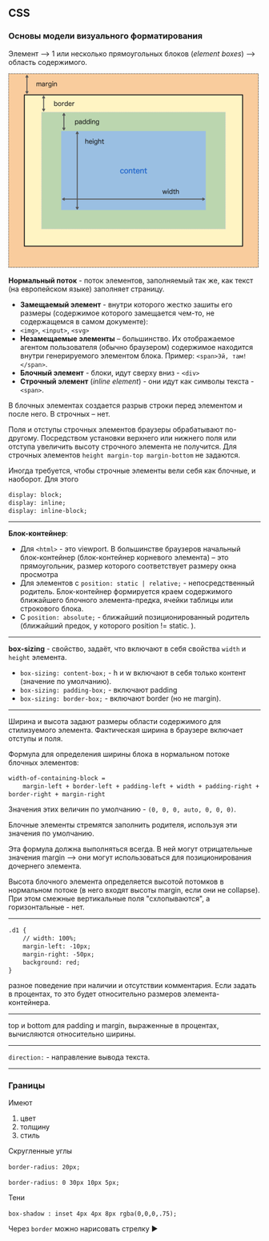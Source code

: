 ﻿## CSS

### Основы модели визуального форматирования

Элемент --> 1 или несколько прямоугольных блоков (_element boxes_) --> область содержимого.

![alt text](images/css-box-model.png "")

__Нормальный поток__ - поток элементов, заполняемый так же, как текст (на европейском языке) заполняет страницу.

* __Замещаемый элемент__ - внутри которого жестко зашиты его размеры (содержимое которого замещается чем-то, не содержащемся в самом документе): 
 * `<img>`, `<input>`, `<svg>`
* __Незамещаемые элементы__ – большинство. Их отображаемое агентом пользователя (обычно браузером) содержимое находится внутри генерируемого элементом блока. Пример: `<span>Эй, там!</span>`.
 * __Блочный элемент__ - блоки, идут сверху вниз - `<div>`
 * __Строчный элемент__ (_inline element_) - они идут как символы текста - `<span>`.

В блочных элементах создается разрыв строки перед элементом и после него. В строчных – нет. 

Поля и отступы строчных элементов браузеры обрабатывают по-другому. Посредством установки верхнего или нижнего поля или отступа увеличить высоту строчного элемента не получится. Для строчных элементов `height margin-top margin-bottom` не задаются.

Иногда требуется, чтобы строчные элементы вели себя как блочные, и наоборот. Для этого

```
display: block;
display: inline;
display: inline-block; 
```

---

__Блок-контейнер__:

* Для `<html>` - это viewport. В большинстве браузеров начальный блок-контейнер (блок-контейнер корневого элемента) – это прямоугольник, размер которого соответствует размеру окна просмотра
* Для элементов с `position: static | relative;` - непосредственный родитель. Блок-контейнер формируется краем содержимого ближайшего блочного элемента-предка, ячейки таблицы или строкового блока.
* С `position: absolute;` - ближайший позиционированный родитель (ближайший предок, у которого position != static.  ).

---

__box-sizing__ - свойство, задаёт, что включают в себя свойства `width` и `height` элемента.
* `box-sizing: content-box;` - h и w включают в себя только контент (значение по умолчанию).
* `box-sizing: padding-box;` - включают padding
* `box-sizing: border-box;` - включают border (но не margin).

---

Ширина и высота задают размеры области содержимого для стилизуемого элемента. Фактическая ширина в браузере включает отступы и поля.

Формула для определения ширины блока в нормальном потоке блочных элементов:

```
width-of-containing-block = 
    margin-left + border-left + padding-left + width + padding-right + border-right + margin-right
```

Значения этих величин по умолчанию - ``` (0, 0, 0, auto, 0, 0, 0) ```.

Блочные элементы стремятся заполнить родителя, используя эти значения по умолчанию.

Эта формула должна выполняться всегда. В ней могут отрицательные значения margin --> они могут использоваться для позиционирования дочернего элемента.

Высота блочного элемента определяется высотой потомков в нормальном потоке (в него входят высоты margin, если они не collapse). При этом смежные вертикальные поля "схлопываются", а горизонтальные - нет.

---

```
.d1 {
    // width: 100%; 
	margin-left: -10px;
	margin-right: -50px;
	background: red;
}
```

разное поведение при наличии и отсутствии комментария. Если задать в процентах, то это будет относительно размеров элемента-контейнера.

---

top и bottom для padding и margin, выраженные в процентах, вычисляются относительно ширины. 

---

`direction:` - направление вывода текста.

---

### Границы

Имеют 

1. цвет 
2. толщину 
3. стиль

Скругленные углы

`border-radius: 20px;`

`border-radius: 0 30px 10px 5px;`

Тени

`box-shadow : inset 4px 4px 8px rgba(0,0,0,.75);`

Через `border` можно нарисовать стрелку &#9658;